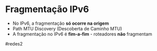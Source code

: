 
# Fragmentação IPv6

- No IPv6, a fragmentação **só ocorre na origem**
- Path MTU Discovery (Descoberta de Caminho MTU)
- A fragmentação no IPv6 é **fim-a-fim** - roteadores **não** fragmentam




#redes2

